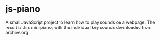 # js-piano
A small JavaScript project to learn how to play sounds on a webpage. The result is this mini piano, with the individual key sounds downloaded from archive.org
